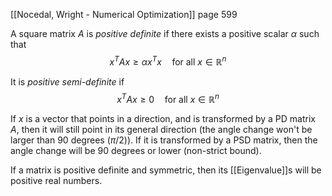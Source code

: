 [[Nocedal, Wright - Numerical Optimization]] page 599

A square matrix $A$ is _positive definite_ if there exists a positive scalar $\alpha$ such that
$$x^TAx \geq \alpha x^Tx\quad \text{for all}\ x\in \mathbb{R}^n$$

It is _positive semi-definite_ if
$$x^TAx\geq 0\quad \text{for all}\ x\in \mathbb{R}^n$$


If $x$ is a vector that points in a direction, and is transformed by a PD matrix $A$, then it will still point in its general direction (the angle change won't be larger than 90 degrees ($\pi /2$)).
If it is transformed by a PSD matrix, then the angle change will be 90 degrees or lower (non-strict bound).

If a matrix is positive definite and symmetric, then its [[Eigenvalue]]s will be positive real numbers.